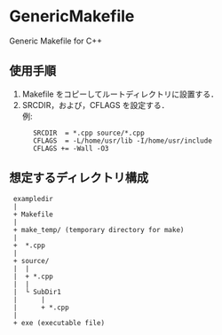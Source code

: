 # GenericMakefile
Generic Makefile for C++

## 使用手順
01. Makefile をコピーしてルートディレクトリに設置する．
02. SRCDIR，および，CFLAGS を設定する．  
    例:   
```
      SRCDIR  = *.cpp source/*.cpp
      CFLAGS  = -L/home/usr/lib -I/home/usr/include
      CFLAGS += -Wall -O3
```

## 想定するディレクトリ構成
```
 exampledir
 |
 + Makefile
 |
 + make_temp/ (temporary directory for make)
 |
 +  *.cpp
 |
 + source/
 |  |
 |  + *.cpp
 |  |
 |  └ SubDir1
 |      |
 |      + *.cpp
 |
 + exe (executable file)
 ```
